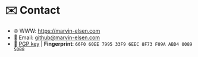 # ✉️ Contact

- 🌐 WWW: <https://marvin-elsen.com>
- 📧 Email: <github@marvin-elsen.com>
- 🔑 [PGP key](https://marvin-elsen.com/marvin-elsen-0xF09AABD400895DB8.asc) | __Fingerprint__: `66F0 60EE 7995 33F9 6EEC 8F73 F09A ABD4 0089 5DB8`
